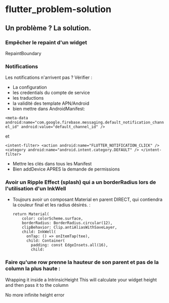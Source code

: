 # flutter_problem-solution
## Un problème ? La solution.

### Empêcher le repaint d'un widget
RepaintBoundary

### Notifications
Les notifications n'arrivent pas ? Vérifier :
- La configuration
- les credentials du compte de service
- les traductions
- la validité des template APN/Android
- bien mettre dans AndroidManifest:
  
```<meta-data android:name="com.google.firebase.messaging.default_notification_channel_id" android:value="default_channel_id" />```
  
et
  
```<intent-filter> <action android:name="FLUTTER_NOTIFICATION_CLICK" /> <category android:name="android.intent.category.DEFAULT" /> </intent-filter>```
- Mettre les clés dans tous les Manifest
- Bien addDevice APRES la demande de permissions

### Avoir un Ripple Effect (splash) qui a un borderRadius lors de l'utilisation d'un InkWell
- Toujours avoir un composant Material en parent DIRECT, qui contiendra la couleur final et les radius désirés. :
  ```
  return Material(
      color: colorScheme.surface,
      borderRadius: BorderRadius.circular(12),
      clipBehavior: Clip.antiAliasWithSaveLayer,
      child: InkWell(
        onTap: () => onItemTap(tee),
        child: Container(
          padding: const EdgeInsets.all(16),
          child:

### Faire qu'une row prenne la hauteur de son parent et pas de la column la plus haute : 

Wrapping it inside a IntrinsicHeight
This will calculate your widget height and then pass it to the column 

No more infinite height error
